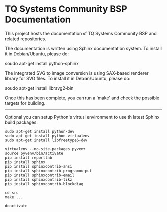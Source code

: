TQ Systems Community BSP Documentation
======================================

This project hosts the documentation of TQ Systems Community BSP
and related repositories.

The documentation is written using Sphinx documentation system. To
install it in Debian/Ubuntu, please do:

  soudo apt-get install python-sphinx

The integrated SVG to image conversion is using SAX-based renderer
library for SVG files. To install it in Debian/Ubuntu, please do:

  soudo apt-get install librsvg2-bin

Once this has been complete, you can run a 'make' and check the
possible targets for building.


--------------------------------------------------------------------------

Optional you can setup Python's virtual environment to use th latest
Sphinx build packages:

    sudo apt-get install python-dev
    sudo apt-get install python-virtualenv
    sudo apt-get install libfreetype6-dev

    virtualenv --no-site-packages pyvenv
    source pyvenv/bin/activate
    pip install reportlab
    pip install sphinx
    pip install sphinxcontrib-ansi
    pip install sphinxcontrib-programoutput
    pip install sphinxcontrib-email
    pip install sphinxcontrib-tikz
    pip install sphinxcontrib-blockdiag

    cd src
    make ...

    deactivate
